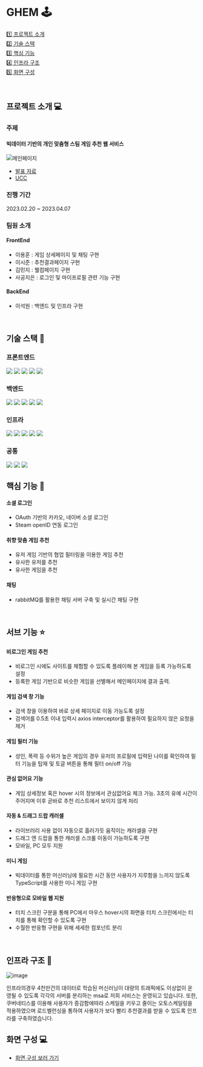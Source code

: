 # GHEM 🕹️

[1️⃣ 프로젝트 소개](#프로젝트-소개) <br />
[2️⃣ 기술 스택](#기술-스택) <br />
[3️⃣ 핵심 기능](#핵심-기능) <br />
[4️⃣ 인프라 구조](#인프라-구조) <br />
[5️⃣ 화면 구성](#화면-구성)

<br />

## 프로젝트 소개 💻

### 주제

#### 빅데이터 기반의 개인 맞춤형 스팀 게임 추천 웹 서비스

![메인페이지](https://user-images.githubusercontent.com/72495712/230568054-b3fa4f8c-5ab6-4757-bc08-59a7fb08be5b.gif)

- [발표 자료](#pdf링크)
- [UCC](https://youtu.be/WAnrTIMFzoY)

### 진행 기간

2023.02.20 ~ 2023.04.07

### 팀원 소개

#### FrontEnd

- 이용훈 : 게임 상세페이지 및 채팅 구현
- 이시준 : 추천결과페이지 구현
- 김민지 : 웰컴페이지 구현
- 사공지은 : 로그인 및 마이프로필 관련 기능 구현

#### BackEnd

- 이석원 : 백엔드 및 인프라 구현

<br />

## 기술 스택 🔨

### 프론트엔드

<img src="https://img.shields.io/badge/TypeScript-3178C6?style=for-the-badge&logo=TypeScript&logoColor=white"/>
<img src="https://img.shields.io/badge/React-61DAFB?style=for-the-badge&logo=React&logoColor=white"/>
<img src="https://img.shields.io/badge/recoil-3578E5?style=for-the-badge&logo=recoil&logoColor=white"/>
<img src="https://img.shields.io/badge/emotion-FF8AD8?style=for-the-badge&logo=emotion&logoColor=white"/>
<img src="https://img.shields.io/badge/Vite-646CFF?style=for-the-badge&logo=Vite&logoColor=white"/>

### 백엔드

<img src="https://img.shields.io/badge/Java-a?style=for-the-badge&logo=java&logoColor=white"/>
<img src="https://img.shields.io/badge/SpringBoot-green?style=for-the-badge&logo=springboot&logoColor=white"/>
<img src="https://img.shields.io/badge/FastAPI-blue?style=for-the-badge&logo=fastapi&logoColor=white"/>
<img src="https://img.shields.io/badge/Mysql-orange?style=for-the-badge&logo=mysql&logoColor=white"/>
<img src="https://img.shields.io/badge/postgresql-9cf?style=for-the-badge&logo=postgresql&logoColor=white"/>

### 인프라

<img src="https://img.shields.io/badge/EC2-orange?style=for-the-badge&logo=amazonaws&logoColor=white"/>
<img src="https://img.shields.io/badge/docker-9cf?style=for-the-badge&logo=docker&logoColor=white"/>
<img src="https://img.shields.io/badge/jenkins-red?style=for-the-badge&logo=jenkins&logoColor=white"/>
<img src="https://img.shields.io/badge/kubernetes-blue?style=for-the-badge&logo=kubernetes&logoColor=white"/>
<img src="https://img.shields.io/badge/ansible-black?style=for-the-badge&logo=ansible&logoColor=white"/>

### 공통

<img src="https://img.shields.io/badge/Gitlab-F05032?style=for-the-badge&logo=Gitlab&logoColor=white"/>
<img src="https://img.shields.io/badge/Notion-black?style=for-the-badge&logo=Notion&logoColor=white"/>
<img src="https://img.shields.io/badge/Jira-0052CC?style=for-the-badge&logo=Jira&logoColor=white"/>

<br />

## 핵심 기능 🌟

#### 소셜 로그인

- OAuth 기반의 카카오, 네이버 소셜 로그인
- Steam openID 연동 로그인

#### 취향 맞춤 게임 추천

- 유저 게임 기반의 협업 필터링을 이용한 게임 추천
- 유사한 유저를 추천
- 유사한 게임을 추천

#### 채팅

- rabbitMQ를 활용한 채팅 서버 구축 및 실시간 채팅 구현

<br />

## 서브 기능 ⭐

#### 비로그인 게임 추천

- 비로그인 시에도 사이트를 체험할 수 있도록 플레이해 본 게임을 등록 가능하도록 설정
- 등록한 게임 기반으로 비슷한 게임을 선별해서 메인페이지에 결과 출력.

#### 게임 검색 창 기능

- 검색 창을 이용하여 바로 상세 페이지로 이동 가능도록 설정
- 검색어를 0.5초 이내 입력시 axios interceptor를 활용하여 필요하지 않은 요청을 제거

#### 게임 필터 기능

- 성인, 폭력 등 수위가 높은 게임의 경우 유저의 프로필에 입력된 나이를 확인하여 필터 기능을 탑재 및 토글 버튼을 통해 필터 on/off 가능

#### 관심 없어요 기능

- 게임 상세정보 혹은 hover 시의 정보에서 관심없어요 체크 가능. 3초의 유예 시간이 주어지며 이후 곧바로 추천 리스트에서 보이지 않게 처리

#### 자동 & 드래그 드랍 캐러셀

- 라이브러리 사용 없이 자동으로 흘러가듯 움직이는 캐러셀을 구현
- 드래그 앤 드랍을 통한 캐러셀 스크롤 이동이 가능하도록 구현
- 모바일, PC 모두 지원

#### 미니 게임

- 빅데이터를 통한 머신러닝에 필요한 시간 동안 사용자가 지루함을 느끼지 않도록 TypeScript를 사용한 미니 게임 구현

#### 반응형으로 모바일 웹 지원

- 터치 스크린 구분을 통해 PC에서 마우스 hover시의 화면을 터치 스크린에서는 터치를 통해 확인할 수 있도록 구현
- 수월한 반응형 구현을 위해 세세한 컴포넌트 분리

<br />

## 인프라 구조 🔧

![image](https://user-images.githubusercontent.com/59432848/230569411-51fba2c7-2566-4092-a077-5ab74237a30d.png)

인프라의경우 4천만건의 데이터로 학습된 머신러닝이 대량의 트래픽에도 이상없이 운영될 수 있도록 각각의 서버를 분리하는 msa로 저희 서비스는 운영되고 있습니다. 또한, 쿠버네티스를 이용해 사용자가 증감함에따라 스케일을 키우고 줄이는 오토스케일링을 적용하였으며 로드벨런싱을 통하여 사용자가 보다 빨리 추천결과를 받을 수 있도록 인프라를 구축하였습니다.

## 화면 구성 💻

- [화면 구성 보러 가기](https://profuse-school-12a.notion.site/fcad6ed6e69847d69dfa5901b219a89b)
